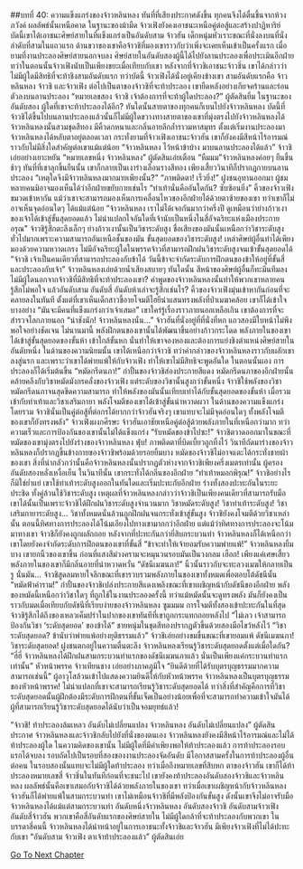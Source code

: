 ##บทที่ 40: ความแข็งแกร่งของจ้าวหลินหลง
ทันที่ที่เสียงประกาศดังขึ้น ทุกคนจึงได้ตื่นขึ้นจากห้วงภวังค์ ผลลัพธ์นั้นเหนือคาด ในฐานะของม้ามืด จ้าวเฟิงยังคงเอาชนะเหนือคู่ต่อสู้และสร้างปาฏิหาริย์
บัดนี้เขาได้เอาชนะศิษย์สายในที่แข็งแกร่งเป็นอันดับสาม จ้าวฮัน เด็กหนุ่มหัวเราะขณะที่นั่งลงบนที่นั่งลำดับที่สามในแถวแรก
ด้านขวาของเขาคือจ้าวชิที่มองเขาราวกับว่าเพิ่งจะเคยเห็นเข้าเป็นครั้งแรก เมื่อยามที่งานประลองศิษย์สายนอกจบลง ศิษย์สายในอันดับสองผู้นี้ได้ไปยังลานประลองเพื่อประเมินอีกฝ่าย ทว่าในตอนนั้นจ้าวเฟิงนับเป็นเพียงขยะเมื่อเทียบกับเขา
หลังจากที่จ้าวชิเอาชนะจ้าวชิ่น เขาได้กล่าวว่าไม่มีผู้ใดมีสิทธิที่จะท้าชิงสามอันดับแรก ทว่าบัดนี้ จ้าวเฟิงได้นั่งอยู่เคียงข้างเขา
สามอันดับแรกคือ จ้าวหลินหลง จ้าวชิ และจ้าวเฟิง
ต่อไปเป็นตาของจ้าวชิที่จะท้าประลอง เขายืดหลังอย่างเกียจคร้านและร่อนตัวลงบนลานประลอง
“หมายเลขสอง จ้าวชิ เจ้าต้องการที่จะท้าผู้ใดประลอง?” ผู้ตัดสินยิ้ม
ในฐานะของอันดับสอง ผู้ใดที่เขาจะท้าประลองได้อีก? ทันใดนั้นสายตาของทุกคนก็เบนไปยังจ้าวหลินหลง
บัดนี้ที่จ้าวชิได้ขึ้นไปบนลานประลองแล้วนั้นก็ไม่มีผู้ใดขวางทางสายตาของเขาที่มุ่งตรงไปยังจ้าวหลินหลงได้ จ้าวหลินหลงนั้นสวมชุดสีทอง มีคิ้วดกหนาและกลิ่นอายลึกล้ำราวมหาสมุทร
ตั้งแต่เริ่มงานประลองมา จ้าวหลินหลงได้หลับตาอยู่ตลอดเวลา กระทั่งยามที่จ้าวเฟิงเอาชนะจ้าวฮัน เขาก็ยังคงมีสีหน้าไร้อารมณ์ ราวกับไม่มีสิ่งใดสำคัญต่อเขาแม้แต่น้อย
“จ้าวหลินหลง ไว้หน้าข้าบ้าง มาบนลานประลองได้แล้ว” จ้าวชิเอ่ยอย่างเยาะหยัน
“หมายเลขหนึ่ง จ้าวหลินหลง” ผู้ตัดสินเอ่ยเตือน
“หืมมม”จ้าวหลินหลงค่อยๆ ยืนขึ้นช้าๆ
ทันที่ที่เขาลุกขึ้นยืนนั้น เขาก็กลายเป็นเงาร่างเลือนรางสีทอง เพียงเสี้ยววินาทีก็ปรากฏกายบนลานประลอง
“เหตุใดจึงมีจ้าวหลินหลงมากมายเพียงนั้น?”
“ภาพติดตา! เร็วยิ่ง!”
ฝูงชนอุทานออกมา ผู้ชมหลายคนมิอาจมองเห็นได้ว่าอีกฝ่ายขยับกายเช่นไร
“ท่าเท้านั่นคืออันใดกัน? ซับซ้อนยิ่ง” คิ้วของจ้าวเฟิงขมวดเข้าหากัน
แม้ว่าเขาจะสามารถมองเห็นการเคลื่อนไหวของอีกฝ่ายได้ด้วยตาซ้ายของเขา ทว่าเขาก็ไม่อาจเห็นจุดอ่อนใดๆ ได้แม้แต่น้อย
“จ้าวหลินหลง เราไม่ได้เจอกันมากว่าครึ่งปี ดูเหมือนว่าย่างก้าวเงาของเจ้าได้เข้าสู่ขั้นสุดยอดแล้ว ไม่น่าแปลกใจอันใดที่เจ้านับเป็นหนึ่งในสี่อัจฉริยะแห่งเมืองประกายอรุณ" จ้าวชิรู้สึกตะลึงเล็กๆ
ย่างก้าวเงานั้นเป็นวิชาระดับสูง ชื่อเสียงของมันนั้นเหนือกว่าวิชาระดับสูงทั่วไปมากเพราะความสามารถอันเหนือชั้นของมัน
ขั้นสุดยอดของวิชาระดับสูง!
เหล่าศิษย์ผู้อื่นทำได้เพียงมองด้วยความหวาดเกรง ไม่มีอัจฉริยะผู้ใดในพรรคจ้าวที่สามารถฝึกฝนวิชาระดับสูงจนเข้าขั้นสุดยอดได้
“จ้าวชิ เจ้าเป็นคนเดียวที่สามารถประลองกับข้าได้ วันนี้ข้าจะจำกัดระดับการฝึกตนของข้าให้อยู่ที่ขั้นสี่และประลองกับเจ้า” จ้าวหลินหลงเอ่ยด้วยน้ำเสียงสบายๆ
ทันใดนั้น สีหน้าของศิษย์ผู้อื่นก็ทะมึนทึมลง ไม่มีผู้ใดนอกจากจ้าวชิที่มีสิทธิที่จะท้าประลองเขา? คำพูดของจ้าวหลินหลงนั้นทำให้พวกเขาหลายคนรู้สึกไม่พอใจ
แล้วอันดับสาม อันดับสี่ อันดับห้าเล่าจะรู้สึกเช่นไร?
คิ้วของจ้าวเฟิงมุ่นเข้าหากันก่อนที่จะคลายลงในทันที ตั้งแต่ที่เขาเห็นเด็กสาวขี้อายโจมตีไฮยีน่าแสนทรงพลังที่ป่าเมฆาคล้อย เขาก็ได้เข้าใจบางอย่าง
“มันจะมีคนที่แข็งแกร่งกว่าเจ้าเสมอ”
เขาใคร่รู้เรื่องราวภายนอกเหลือเกิน เขาต้องการที่จะสำรวจโลกภายนอก
“น่าชังนัก! จ้าวหลินหลงนั่น...”
จ้าวฮันที่นั่งอยู่ที่ที่นั่งที่หก แถวสองมีใบหน้าไม่พึงพอใจอย่างชัดเจน
ไม่นานมานี้ พลังฝึกตนของเขานั้นได้พัฒนาขึ้นอย่างก้าวกระโดด พลังภายในของเขาได้เข้าสู่ขั้นสุดยอดของขั้นห้า เข้าใกล้ขั้นหก
นั่นทำให้เขาจองหองและต้องการแย่งชิงตำแหน่งศิษย์สายในอันดับหนึ่ง ในด้านของความนิยมนั้น เขาได้เหนือกว่าจ้าวชิ
ทว่าคำกล่าวของจ้าวหลินหลงราวกับผลักเขาลงสู่นรก และเพราะว่าเขาได้พ่ายแพ้ให้กับจ้าวเฟิง ทำให้เขาไม่มีสิทธิจะพูดอันใด
ในตอนนั้นเอง การประลองก็ได้เริ่มต้นขึ้น
“หมัดกรีดนภา!”
กำปั้นของจ้าวชิส่องประกายสีแดง หมัดกรีดนภาของอีกฝ่ายนั้นคล้ายคลึงกับวิชาหมัดมังกรคลั่งของจ้าวเฟิง แต่ระดับของวิชานั้นสูงกว่าขั้นหนึ่ง
จ้าวชิใช้พลังของวิชาหมัดกรีดนภาจนสุดขีดความสามารถ ทำให้พลังของมันนั้นเทียบเท่าได้กับขั้นสุดยอดของขั้นห้า เมื่อรวมเข้ากับท่าเท้าและวิชาเสริมกายา พลังโจมตีของเขาได้เข้าสู่ขั้นน่าหวาดผวา
ในด้านของความแข็งแกร่งโดยรวม จ้าวชินั้นเป็นคู่ต่อสู้ที่ต่อกรได้ยากกว่าจ้าวฮันจริงๆ เขาแทบจะไม่มีจุดอ่อนใดๆ ทั้งพลังโจมตีของเขาก็ยังทรงพลัง” จ้าวเฟิงผงกศีรษะ
จ้าวฮันเอาชัยเหนือคู่ต่อสู้ด้วยพลังภายในที่เหนือกว่ามาก ทว่าความเร็วและการป้องกันของเขานั้นไม่ได้แข็งแกร่ง
“รับหมัดของข้าไปซะ!” จ้าวชิตวาดออกมาในขณะที่หมัดของเขามุ่งตรงไปยังร่างของจ้าวหลินหลง
ฟุ่บ!
ภาพติดตาที่บิดเบี้ยวถูกทิ้งไว้ วินาทีถัดมาร่างของจ้าวหลินหลงก็ปรากฏขึ้นข้างกายของจ้าวชิพร้อมด้วยรอยยิ้มบาง
หมัดของจ้าวชิไม่อาจแตะได้กระทั่งชายผ้าของเขา
สิ่งที่น่ากลัวกว่านั้นคือจ้าวหลินหลงนั้นปรากฏตัวห่างจากจ้าวชิเพียงครึ่งเมตรเท่านั้น ผู้ครองอันดับสองหลั่งเหงื่อเย็น
ในวินาทีนั้น เขากระทั่งได้กลิ่นของอีกฝ่าย
“ท่าเท้าหมอกพิรุณ!”
จ้าวชิอย่างไรก็มิใช่ย่ำแย่ เขาใช้ท่าเท้าระดับสูงออกในทันใดและเริ่มปะทะกับอีกฝ่าย
ร่างทั้งสองปะทะกันในระยะประชิด ทั้งคู่ล้วนใช้วิชาระดับสูง
เหตุผลที่จ้าวหลินหลงกล่าวว่าจ้าวชิเป็นเพียงคนเดียวที่สามารถรับมือเขาได้นั้นเป็นเพราะจ้าวชิได้ฝึกฝนวิชาระดับสูงจำนวนมาก
วิชาหมัดระดับสูง! วิชาท่าเท้าระดับสูง! วิชาเสริมกายาระดับสูง... วิชาทั้งหมดนั่นล้วนถูกฝึกฝนจนกระทั่งเข้าสู่ขั้นสูง
จ้าวชิยังคงโจมตีด้วยวิชาเหล่านั้น ตอนนี้ทิศทางการประลองได้โน้มเอียงไปทางเขามากกว่าอีกฝ่าย แต่แม้ว่าทิศทางการประลองจะโน้มมาทางเขา จ้าวชิก็ยังคงถูกผลักถอย หลังจากที่ปะทะกันกว่ายี่สิบกระบวนท่า จ้าวหลินหลงก็ได้เหนือกว่าเขาโดยยังคงจำกัดระดับการฝึกตนของเขาที่ขั้นสี่
“ข้าจะทำให้เจ้ายอมรับความพ่ายแพ้!” จ้าวหลินหลงยิ้มบาง
เขายกนิ้วของเขาขึ้น ก่อนที่แสงสีม่วงครามจะหมุนวนรอบมันเป็นวงกลม
เฮือก!
เพียงแค่เศษเสี้ยวพลังภายในของเขาก็มีกลิ่นอายที่น่าหวาดหวั่น
“ดัชนีเมฆนภา!”
นิ้วนั้นราวกับจะทะลวงเมฆให้กลายเป็นรู นั่นมัน...
จ้าวชิสูดลมหายใจลึกขณะที่เขารวบรวมพลังภายในของเขาทั้งหมดเพื่อตอบโต้ดัชนีนั้น
“หมัดฟ้าคำราม!” กำปั้นของจ้าวชิเปล่งประกายสีแดงเพลิงขณะที่เขาเผชิญหน้ากับดัชนีของอีกฝ่าย
พลังของหมัดนี้เหนือกว่าวิชาใดๆ ที่ถูกใช้ในงานประลองครั้งนี้ ทว่าแม้หมัดนั้นจะดูทรงพลัง มันก็ยังคงเป็นราวกับมดเมื่อเทียบกับดัชนีที่เรียบง่ายของจ้าวหลินหลง
ซูมมมม
การโจมตีทั้งสองเข้าปะทะกันในที่สุด จ้าวชิรู้สึกได้ถึงของเหลวเค็มปร่าในปากของเขาทันทีที่เขาถูกกระแทกถอยหลังไป
“ไม่เลว เจ้าสามารถป้องกันวิชา ‘ระดับสุดยอด’ ของข้าได้” ชายหนุ่มในชุดสีทองปรากฏตัวขึ้นด้วยสองมือไขว้หลังไว้
“วิชาระดับสุดยอด? ข้านับว่าพ่ายแพ้อย่างยุติธรรมแล้ว” จ้าวชิเอ่ยอย่างขมขื่นขณะที่เขายอมแพ้
ดัชนีเมฆนภา!
วิชาระดับสุดยอด!
ฝูงชนตกอยู่ในความตื่นตะลึง
จ้าวหลินหลงเรียนรู้วิชาระดับสุดยอดตั้งแต่เมื่อใดกัน?
“ฮี่ฮี่ จ้าวหลินหลงได้ฝึกฝนสามกระบวนท่าแรกของดัชนีเมฆนภาแล้ว นั่นเป็นเพียงแค่กระบวนท่าแรกเท่านั้น” หัวหน้าพรรค จ้าวเทียนชาง เอ่ยอย่างภาคภูมิใจ
“ยินดีด้วยที่ได้รับบุตรบุญธรรมมากความสามารถเช่นนี้” ผู้อาวุโสล้วนเข้าไปแสดงความยินดีให้กับหัวหน้าพรรค
จ้าวหลินหลงเป็นบุตรบุญธรรมของหัวหน้าพรรค! ไม่น่าแปลกที่เขาจะสามารถเรียนรู้วิชาระดับสุดยอดได้ ทว่าสิ่งที่สำคัญคือการที่วิชาระดับสุดยอดนั้นผู้ฝึกต้องมีระดับการฝึกตนที่ขั้นเจ็ดเป็นอย่างน้อยเพื่อที่จะสามารถทำความเข้าใจมันได้ ผู้ที่สามารถเรียนรู้วิชาระดับสุดยอดได้นับว่าเป็นจอมยุทธ์แล้ว!

“จ้าวชิ! ท้าประลองล้มเหลว อันดับไม่เปลี่ยนแปลง จ้าวหลินหลง อันดับไม่เปลี่ยนแปลง” ผู้ตัดสินประกาศ
จ้าวหลินหลงและจ้าวชิกลับไปยังที่นั่งของตนเอง จ้าวหลินหลงยังคงมีสีหน้าไร้อารมณ์และไม่ได้ท้าประลองผู้ใด ในความคิดของเขานั้น ไม่มีผู้ใดที่มีค่าเพียงพอให้ท้าประลองแล้ว
การท้าประลองรอบแรกได้จบลง รอบถัดไปเป็นรอบที่สองของงานประลองจัดอันดับ มีโอกาสสามครั้งในการท้าประลองผู้อื่นต่อคน
ในรอบสองนั้นแทบจะไม่มีผู้ใดท้าประลอง ทว่าเมื่อถึงหมายเลขที่สิบหก ตาของจ้าวฮัน เขาก็ได้ท้าประลองหมายเลขสี่ จ้าวชิ่นในทันทีก่อนที่จะชนะไป
เขายังคงท้าประลองอันดับสองจ้าวชิและจ้าวหลินหลง ผลลัพธ์นั้นคือเขาเสมอกับจ้าวชิได้ด้วยพลังภายในของเขา
ทว่าเมื่อเขาเผชิญหน้ากับจ้าวหลินหลง จ้าวฮันก็ได้พ่ายแพ้ในสามกระบวนท่า เขาไม่เหมือนจ้าวชิที่มีพลังป้องกันขั้นสูง ดังนั้นเขาจึงไม่อาจรับมือจ้าวหลินหลงได้แม้แต่สามกระบวนท่า
อันดับหนึ่งจ้าวหลินหลง อันดับสองจ้าวชิ อันดับสามจ้าวเฟิง อันดับสี่จ้าวฮัน
พวกเขาคือสี่อันดับแรกของศิษย์สายใน ไม่มีผู้ใดกล้าที่จะท้าประลองกับพวกเขา
ในบรรดาสี่คนนี้ จ้าวหลินหลงได้นำหน้าอยู่ในการเอาชนะทั้งจ้าวชิและจ้าวฮัน มีเพียงจ้าวเฟิงที่ไม่ได้ปะทะกับเขา
“อันดับสาม จ้าวเฟิง ตาเจ้าท้าประลองแล้ว” ผู้ตัดสินเอ่ย



[Go To Next Chapter]( ./41.md)